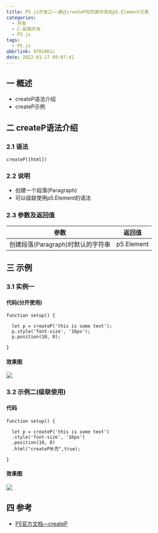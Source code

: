 ```yaml
---
title: P5.js开发之——通过createP向页面中添加p5.Element元素
categories:
  - 开发
  - C-前端开发
  - P5.js
tags:
  - P5.js
abbrlink: 9f81061c
date: 2022-01-17 09:07:41
---
```

## 一 概述

* createP语法介绍
* createP示例

<!--more-->

## 二 createP语法介绍

### 2.1 语法

```
createP([html])
```

### 2.2 说明

* 创建一个段落(Paragraph)
* 可以级联使用p5.Element的语法

### 2.3 参数及返回值

|               参数                |   返回值   |
| :-------------------------------: | :--------: |
| 创建段落(Paragraph)时默认的字符串 | p5.Element |

## 三 示例

### 3.1 实例一

#### 代码(分开使用)

```
function setup() {

  let p = createP('this is some text');
  p.style('font-size', '16px');
  p.position(10, 0);

}
```

#### 效果图
![][1]

### 3.2 示例二(级联使用)

#### 代码

```
function setup() {

  let p = createP('this is some text')
  .style('font-size', '16px')
  .position(10, 0)
  .html("createP补充",true);

}
```

#### 效果图
![][2]



## 四 参考

* [P5官方文档—createP](https://p5js.org/zh-Hans/reference/#/p5/createP)



[1]:https://cdn.jsdelivr.net/gh/PGzxc/CDN/blog-p5js/p5js-createp-sample1.png
[2]:https://cdn.jsdelivr.net/gh/PGzxc/CDN/blog-p5js/p5js-createp-sample2.png
